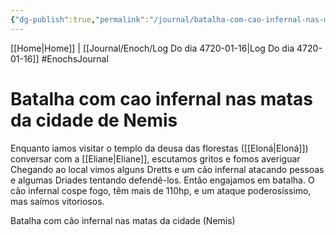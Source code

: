 ```yaml
---
{"dg-publish":true,"permalink":"/journal/batalha-com-cao-infernal-nas-matas-da-cidade-de-nemis/","tags":["timeline"]}
---
```


[[Home\|Home]] | [[Journal/Enoch/Log Do dia 4720-01-16\|Log Do dia 4720-01-16]]
#EnochsJournal 

# Batalha com cao infernal nas matas da cidade de Nemis
Enquanto iamos visitar o templo da deusa das florestas ([[Eloná\|Eloná]]) conversar com a [[Eliane\|Eliane]], escutamos gritos e fomos averiguar
Chegando ao local vimos alguns Dretts e um cão infernal atacando pessoas e algumas Driades tentando defendê-los. Então engajamos em batalha.
O cão infernal cospe fogo, têm mais de 110hp, e um ataque poderosíssimo, mas saímos vitoriosos.

<span 
	  class='ob-timelines' 
	  data-date='4720-01-16-01' 
	  data-title='Batalha com cão infernal nas matas de Nemis'> 
     Batalha com cão infernal nas matas da cidade (Nemis)
</span>